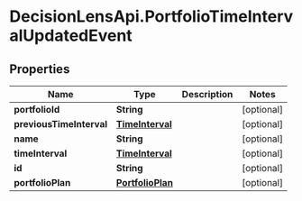 # DecisionLensApi.PortfolioTimeIntervalUpdatedEvent

## Properties
Name | Type | Description | Notes
------------ | ------------- | ------------- | -------------
**portfolioId** | **String** |  | [optional] 
**previousTimeInterval** | [**TimeInterval**](TimeInterval.md) |  | [optional] 
**name** | **String** |  | [optional] 
**timeInterval** | [**TimeInterval**](TimeInterval.md) |  | [optional] 
**id** | **String** |  | [optional] 
**portfolioPlan** | [**PortfolioPlan**](PortfolioPlan.md) |  | [optional] 


